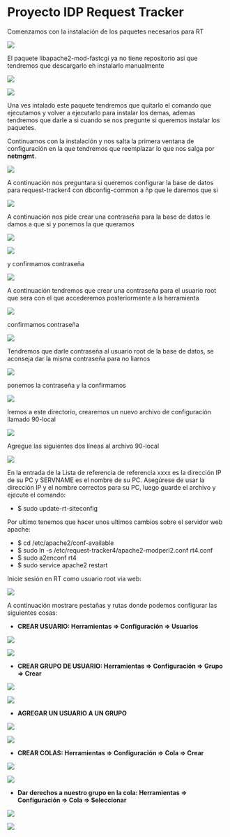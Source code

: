 # Proyecto IDP Request Tracker #
Comenzamos con la instalación de los paquetes necesarios para RT

![](images/Captura1.PNG)

El paquete libapache2-mod-fastcgi ya no tiene repositorio asi que tendremos que descargarlo eh instalarlo manualmente

![](images/Captura2.PNG)

![](images/Captura3.PNG)

Una ves intalado este paquete tendremos que quitarlo el comando que ejecutamos y volver a ejecutarlo para instalar los demas, ademas tendremos que darle a si cuando se nos pregunte si queremos instalar los paquetes.

Continuamos con la instalación y nos salta la primera ventana de configuración en la que tendremos que reemplazar lo que nos salga por **netmgmt**.

![](images/Captura4.PNG)

A continuación nos preguntara si queremos configurar la base de datos para request-tracker4 con dbconfig-common a ñp que le daremos que si

![](images/Captura5.PNG)

A continuación nos pide crear una contraseña para la base de datos le damos a que si y ponemos la que queramos

![](images/Captura6.PNG)

![](images/Captura7.PNG)

y confirmamos contraseña

![](images/Captura8.PNG)

A continuación tendremos que crear una contraseña para el usuario root que sera con el que accederemos posteriormente a la herramienta

![](images/Captura9.PNG)

confirmamos contraseña

![](images/Captura10.PNG)

Tendremos que darle contraseña al usuario root de la base de datos, se aconseja dar la misma contraseña para no liarnos

![](images/Captura11.PNG)

ponemos la contraseña y la confirmamos

![](images/Captura12.PNG)

Iremos a este directorio, crearemos un nuevo archivo de configuración llamado 90-local

![](images/Captura13.PNG)

Agregue las siguientes dos líneas al archivo 90-local

![](images/Captura14.PNG)

En la entrada de la Lista de referencia de referencia xxxx es la dirección IP de su PC y SERVNAME es el nombre de su PC.
Asegúrese de usar la dirección IP y el nombre correctos para su PC, luego guarde el archivo y ejecute el comando:

- $ sudo update-rt-siteconfig

Por ultimo tenemos que hacer unos ultimos cambios sobre el servidor web apache:
- $ cd /etc/apache2/conf-available
- $ sudo ln -s /etc/request-tracker4/apache2-modperl2.conf rt4.conf
- $ sudo a2enconf rt4 
- $ sudo service apache2 restart

Inicie sesión en RT como usuario root via web:

![](images/Captura15.PNG)

A continuación mostrare pestañas y rutas donde podemos configurar las siguientes cosas:


- **CREAR USUARIO: Herramientas => Configuración => Usuarios**

![](images/Captura16.PNG)

![](images/Captura17.PNG)

- **CREAR GRUPO DE USUARIO: Herramientas => Configuración => Grupo => Crear**

![](images/Captura18.PNG)

![](images/Captura19.PNG)

- **AGREGAR UN USUARIO A UN GRUPO**

![](images/Captura20.PNG)

![](images/Captura21.PNG)

- **CREAR COLAS: Herramientas => Configuración => Cola => Crear**

![](images/Captura22.PNG)

![](images/Captura23.PNG)

- **Dar derechos a nuestro grupo en la cola: Herramientas => Configuración => Cola => Seleccionar**

![](images/Captura24.PNG)

![](images/Captura25.PNG)

 

